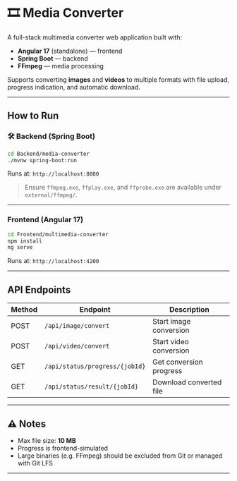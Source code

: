 # 🎞️ Media Converter

A full-stack multimedia converter web application built with:

- **Angular 17** (standalone) — frontend  
- **Spring Boot** — backend  
- **FFmpeg** — media processing

Supports converting **images** and **videos** to multiple formats with file upload, progress indication, and automatic download.

---

## How to Run

### 🛠 Backend (Spring Boot)

```bash
cd Backend/media-converter
./mvnw spring-boot:run
```

Runs at: `http://localhost:8080`

> Ensure `ffmpeg.exe`, `ffplay.exe`, and `ffprobe.exe` are available under `external/ffmpeg/`.

---

### Frontend (Angular 17)

```bash
cd Frontend/multimedia-converter
npm install
ng serve
```

Runs at: `http://localhost:4200`

---


##  API Endpoints

| Method | Endpoint                          | Description                    |
|--------|-----------------------------------|--------------------------------|
| POST   | `/api/image/convert`             | Start image conversion         |
| POST   | `/api/video/convert`             | Start video conversion         |
| GET    | `/api/status/progress/{jobId}`   | Get conversion progress        |
| GET    | `/api/status/result/{jobId}`     | Download converted file        |

---

## ⚠️ Notes

- Max file size: **10 MB**
- Progress is frontend-simulated
- Large binaries (e.g. FFmpeg) should be excluded from Git or managed with Git LFS

---

